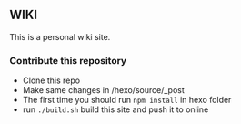 ## WIKI

This is a personal wiki site. 

### Contribute this repository

- Clone this repo 
- Make same changes in /hexo/source/_post
- The first time you should run  ``` npm install ``` in hexo folder
- run ``` ./build.sh ``` build this site and push it to online


